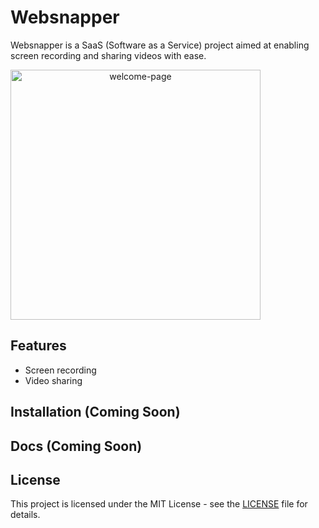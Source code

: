 # Websnapper
Websnapper is a SaaS (Software as a Service) project aimed at enabling screen recording and sharing videos with ease.


<div align="center" style="display:flex; gap: 1rem;">
    <img src="https://github.com/AmolKumarGupta/Websnapper/assets/88397611/821efec7-6b42-4c71-b436-1982d8561dc9" alt="welcome-page" width="400" >
</div>


## Features
- Screen recording
- Video sharing

## Installation (Coming Soon)

## Docs (Coming Soon)

## License
This project is licensed under the MIT License - see the [LICENSE](LICENSE.md ) file for details.


